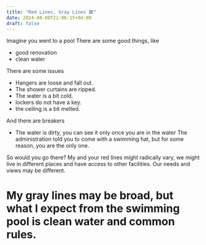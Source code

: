 ```yaml
---
title: "Red Lines, Gray Lines 🟥"
date: 2024-08-08T22:06:15+04:00
draft: false
---
```


Imagine you went to a pool
There are some good things, like 

- good renovation
- clean water

There are some issues

- Hangers are loose and fall out.
- The shower curtains are ripped.
- The water is a bit cold.
- lockers do not have a key.
- the ceiling is a bit melted.

And there are breakers

- The water is dirty, you can see it only once you are in the water
The administration told you to come with a swimming hat, but for some reason, you are the only one.

So would you go there? My and your red lines might radically vary, we might live in different places and have access to other facilities. Our needs and views may be different.

# My gray lines may be broad, but what I expect from the swimming pool is clean water and common rules.
